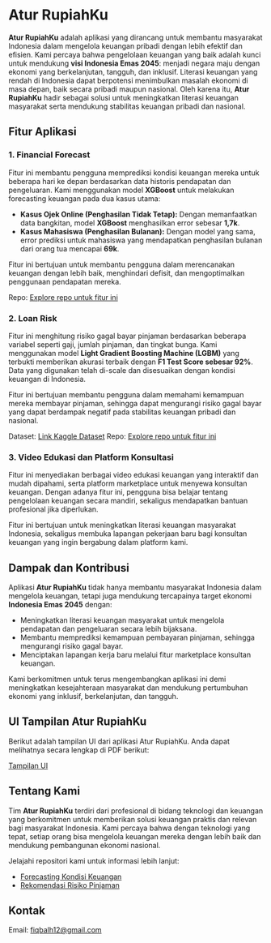 # Atur RupiahKu

**Atur RupiahKu** adalah aplikasi yang dirancang untuk membantu masyarakat Indonesia dalam mengelola keuangan pribadi dengan lebih efektif dan efisien. Kami percaya bahwa pengelolaan keuangan yang baik adalah kunci untuk mendukung **visi Indonesia Emas 2045**: menjadi negara maju dengan ekonomi yang berkelanjutan, tangguh, dan inklusif. Literasi keuangan yang rendah di Indonesia dapat berpotensi menimbulkan masalah ekonomi di masa depan, baik secara pribadi maupun nasional. Oleh karena itu, **Atur RupiahKu** hadir sebagai solusi untuk meningkatkan literasi keuangan masyarakat serta mendukung stabilitas keuangan pribadi dan nasional.

## Fitur Aplikasi

### 1. Financial Forecast
Fitur ini membantu pengguna memprediksi kondisi keuangan mereka untuk beberapa hari ke depan berdasarkan data historis pendapatan dan pengeluaran. Kami menggunakan model **XGBoost** untuk melakukan forecasting keuangan pada dua kasus utama:
- **Kasus Ojek Online (Penghasilan Tidak Tetap):** Dengan memanfaatkan data bangkitan, model **XGBoost** menghasilkan error sebesar **1,7k**.
- **Kasus Mahasiswa (Penghasilan Bulanan):** Dengan model yang sama, error prediksi untuk mahasiswa yang mendapatkan penghasilan bulanan dari orang tua mencapai **69k**.

Fitur ini bertujuan untuk membantu pengguna dalam merencanakan keuangan dengan lebih baik, menghindari defisit, dan mengoptimalkan penggunaan pendapatan mereka.

Repo: [Explore repo untuk fitur ini](https://github.com/AturRupiahKu/forecasting-keuangan)

### 2. Loan Risk
Fitur ini menghitung risiko gagal bayar pinjaman berdasarkan beberapa variabel seperti gaji, jumlah pinjaman, dan tingkat bunga. Kami menggunakan model **Light Gradient Boosting Machine (LGBM)** yang terbukti memberikan akurasi terbaik dengan **F1 Test Score sebesar 92%**. Data yang digunakan telah di-scale dan disesuaikan dengan kondisi keuangan di Indonesia.

Fitur ini bertujuan membantu pengguna dalam memahami kemampuan mereka membayar pinjaman, sehingga dapat mengurangi risiko gagal bayar yang dapat berdampak negatif pada stabilitas keuangan pribadi dan nasional.

Dataset: [Link Kaggle Dataset](https://www.kaggle.com/datasets/lorenzozoppelletto/financial-risk-for-loan-approval?select=Loan.csv) 
Repo: [Explore repo untuk fitur ini](https://github.com/AturRupiahKu/rekomendasi-resiko-pinjaman)

### 3. Video Edukasi dan Platform Konsultasi
Fitur ini menyediakan berbagai video edukasi keuangan yang interaktif dan mudah dipahami, serta platform marketplace untuk menyewa konsultan keuangan. Dengan adanya fitur ini, pengguna bisa belajar tentang pengelolaan keuangan secara mandiri, sekaligus mendapatkan bantuan profesional jika diperlukan.

Fitur ini bertujuan untuk meningkatkan literasi keuangan masyarakat Indonesia, sekaligus membuka lapangan pekerjaan baru bagi konsultan keuangan yang ingin bergabung dalam platform kami.


## Dampak dan Kontribusi
Aplikasi **Atur RupiahKu** tidak hanya membantu masyarakat Indonesia dalam mengelola keuangan, tetapi juga mendukung tercapainya target ekonomi **Indonesia Emas 2045** dengan:
- Meningkatkan literasi keuangan masyarakat untuk mengelola pendapatan dan pengeluaran secara lebih bijaksana.
- Membantu memprediksi kemampuan pembayaran pinjaman, sehingga mengurangi risiko gagal bayar.
- Menciptakan lapangan kerja baru melalui fitur marketplace konsultan keuangan.

Kami berkomitmen untuk terus mengembangkan aplikasi ini demi meningkatkan kesejahteraan masyarakat dan mendukung pertumbuhan ekonomi yang inklusif, berkelanjutan, dan tangguh.

## UI Tampilan Atur RupiahKu

Berikut adalah tampilan UI dari aplikasi Atur RupiahKu. Anda dapat melihatnya secara lengkap di PDF berikut:

[Tampilan UI](https://github.com/Atur-RupiahKu/Atur-RupiahKu/blob/main/Atur%20RupiahKu%20Mockup.pdf)

## Tentang Kami
Tim **Atur RupiahKu** terdiri dari profesional di bidang teknologi dan keuangan yang berkomitmen untuk memberikan solusi keuangan praktis dan relevan bagi masyarakat Indonesia. Kami percaya bahwa dengan teknologi yang tepat, setiap orang bisa mengelola keuangan mereka dengan lebih baik dan mendukung pembangunan ekonomi nasional.

Jelajahi repositori kami untuk informasi lebih lanjut:
- [Forecasting Kondisi Keuangan](https://github.com/AturRupiahKu/forecasting-keuangan)
- [Rekomendasi Risiko Pinjaman](https://github.com/AturRupiahKu/rekomendasi-resiko-pinjaman)

## Kontak
Email: fiqbalh12@gmail.com

